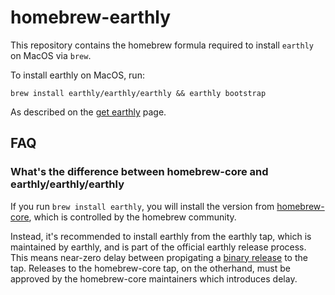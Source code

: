 # homebrew-earthly

This repository contains the homebrew formula required to install `earthly` on MacOS via `brew`.

To install earthly on MacOS, run:

```
brew install earthly/earthly/earthly && earthly bootstrap
```

As described on the [get earthly](https://earthly.dev/get-earthly) page.

## FAQ

### What's the difference between homebrew-core and earthly/earthly/earthly

If you run `brew install earthly`, you will install the version from [homebrew-core](https://github.com/homebrew/homebrew-core), which is controlled by the homebrew community.

Instead, it's recommended to install earthly from the earthly tap, which is maintained by earthly, and is part of the official earthly release process. This means near-zero delay between propigating a [binary release](https://github.com/earthly/earthly/releases) to the tap. Releases to the homebrew-core tap, on the otherhand, must be approved by the homebrew-core maintainers which introduces delay.
